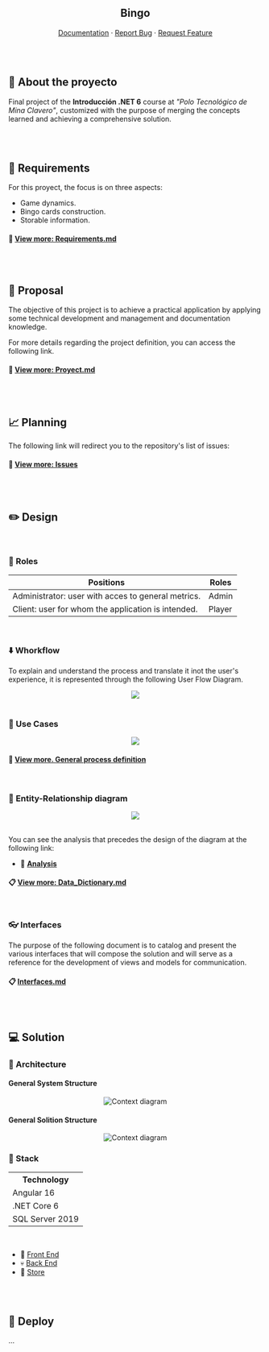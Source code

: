 <section align="center">

# Bingo


[Documentation](https://github.com/MatiasMolina000/Juegobingo/tree/main)
·
[Report Bug](https://github.com/MatiasMolina000/Juegobingo/issues)
·
[Request Feature](https://github.com/MatiasMolina000/Juegobingo/issues)

</section>

<br><br>

## 💼 About the proyecto
Final project of the **Introducción .NET 6** course at *"Polo Tecnológico de Mina Clavero"*, customized with the purpose of merging the concepts learned and achieving a comprehensive solution.

<br><br>

## 📝 Requirements
For this proyect, the focus is on three aspects:
 - Game dynamics.
 - Bingo cards construction.
 - Storable information.

#### 🔎 [View more: Requirements.md](./docs/Requirements.md)

<br><br>

## 📖 Proposal
The objective of this project is to achieve a practical application by applying some technical development and management and documentation knowledge.

For more details regarding the project definition, you can access the following link.
#### 🔎 [View more: Proyect.md](./docs/Proyect.md)

<br><br>

## 📈 Planning
The following link will redirect you to the repository's list of issues:

#### 🎫 [View more: Issues](https://github.com/users/MatiasMolina000/projects/1/views/2?layout=roadmap)

<br><br>

## ✏️ Design

<br>

### 👥 Roles

<table align=center>
    <thead>
        <tr>
            <th>Positions</th>
            <th>Roles</th>
        </tr>
    </thead>
    <tbody>
        <tr>
            <td>Administrator: user with acces to general metrics.</td>
            <td>Admin</td>
        </tr>
        <tr>
            <td>Client: user for whom the application is intended.</td>
            <td>Player</td>
        </tr>
    </tbody>
</table>

<br>

### ⬇️ Whorkflow
To explain and understand the process and translate it inot the user's experience, it is represented through the following User Flow Diagram.

<section align=center>
    <img src="./docs/assets/diagrams/UserFlow.jpg">
</section>

<br>

### 👤 Use Cases

<section align=center>
    <img src="./docs/assets/diagrams/UseCases.jpg">
</section>

#### 🔎 [View more. General process definition](./docs/General_process_definition.md)

<br>

### 🔖 Entity-Relationship diagram

<section align=center>
    <img src="./docs/assets/diagrams/New_DER.jpg">
</section>

<br>

You can see the analysis that precedes the design of the diagram at the following link: 
- 🔬 [**Analysis**](./docs/redesign/Database_model_review.md)

#### 📋 [View more: Data_Dictionary.md](./docs/redesign/Data_Dictionary.md)

<br>

### 👓 Interfaces

The purpose of the following document is to catalog and present the various interfaces that will compose the solution and will serve as a reference for the development of views and models for communication.


#### 📋 [Interfaces.md](./docs/redesign/Interfaces.md)


<br><br>

## 💻 Solution

### 📐 Architecture

#### General System Structure

<section align=center>
    <img src="./docs/assets/diagrams/Context.jpg" alt="Context diagram">
</section>

#### General Solition Structure

<section align=center>
    <img src="./docs/assets/diagrams/Solution.jpg" alt="Context diagram">
</section>

### 👾 Stack

<table align=center>
    <tr><th>Technology</th><tr>
    </tr><td>Angular 16</td></tr>
    </tr><td>.NET Core 6</td></tr>
    </tr><td>SQL Server 2019</td></tr>
</table>

<br>

- 🌸 [Front End]()
- 💀 [Back End](https://github.com/MatiasMolina000/BingoGame/tree/back_end)
- 🏦 [Store]()

<br><br>

## 🚀 Deploy

...
